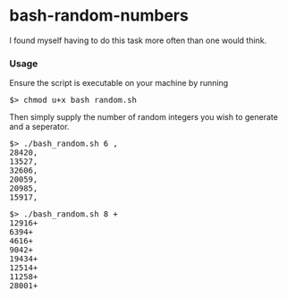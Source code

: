 # bash-random-numbers

I found myself having to do this task more often than one would think.

### Usage

Ensure the script is executable on your machine by running 

<pre>
$> chmod u+x bash_random.sh
</pre>

Then simply supply the number of random integers you wish to generate and a seperator.

<pre>
$> ./bash_random.sh 6 ,
28420,
13527,
32606,
20059,
20985,
15917,
</pre>


<pre>
$> ./bash_random.sh 8 +
12916+
6394+
4616+
9042+
19434+
12514+
11258+
28001+
</pre>
